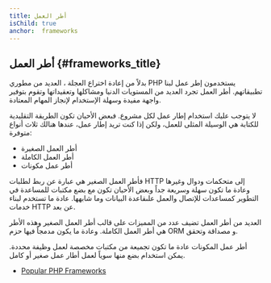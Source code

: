 ```yaml
---
title: أطر العمل
isChild: true
anchor:  frameworks
---
```


## أطر العمل {#frameworks_title}

بدلاً من إعادة اختراع العجلة ، العديد من مطوري PHP يستخدمون إطر عمل لبنا تطبيقاتهم. أطر العمل تجرد العديد من المستويات الدنيا
ومشاكلها وتعقيداتها وتقوم بتوفير واجهة مفيدة وسهلة الإستخدام لإنجاز المهام المعتادة.

لا يتوجب عليك استخدام إطار عمل لكل مشروع. فبعض الأحيان تكون الطريقة التقليدية للكتابة هي الوسيلة المثلى للعمل، ولكن
إذا كنت تريد إطار عمل، عندها هنالك ثلاث أنواع متوفرة:

* أطر العمل الصغيرة
* أطر العمل الكاملة
* أطر عمل مكونات

فأطر العمل الصغير هي عبارة عن ربط لطلبات HTTP إلى متحكمات ودوال وغيرها وعادة ما تكون سهلة وسريعة جداً وبعض الأحيان تكون
مع بضع مكتبات للمساعدة في التطوير كمساعدات للإتصال والعمل علىقاعدة البيانات وما شابهها. عادة ما تستخدم لبناء خدمات HTTP عن بعد.

العديد من أطر العمل تضيف عدد من المميزات على قالب أطر العمل الصغير وهذه الأطر هي أطر العمل الكاملة. وعادة ما يكون مدمجاً
فيها حزم ORM و مصداقة وتحقق.

أطر عمل المكونات عادة ما تكون تجميعة من مكتبات مخصصة لعمل وظيفة محددة. يمكن استخدام بضع منها سوياً لعمل أطار عمل صغير أو كامل.

* [Popular PHP Frameworks](https://github.com/codeguy/php-the-right-way/wiki/Frameworks)